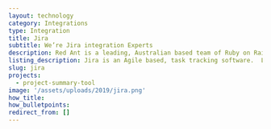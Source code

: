 ```yaml
---
layout: technology
category: Integrations
type: Integration
title: Jira
subtitle: We’re Jira integration Experts
description: Red Ant is a leading, Australian based team of Ruby on Rails Developers. We’ve worked with hundreds of companies and startups to integrate their apps with Jira.
listing_description: Jira is an Agile based, task tracking software.  Loved by software development teams - Jira allows you to plan, track, and release great software. Jira’s flexibility is now being applied to all sorts of teams and can be integrated with many other platforms. We can help you design and build a Jira workflow to suit your organisation or combine Jira with other data for a customised Agile tool. We built <a href="https://projectt.io">Projectt</a> with Jira, to help us better understand and manage how our client projects were tracking.
slug: jira
projects:
  - project-summary-tool
image: '/assets/uploads/2019/jira.png'
how_title:
how_bulletpoints:
redirect_from: []
---
```

